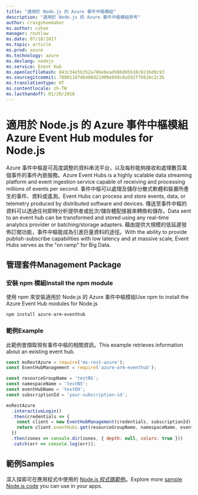 ```yaml
---
title: "適用於 Node.js 的 Azure 事件中樞模組"
description: "適用於 Node.js 的 Azure 事件中樞模組參考"
author: craigshoemaker
ms.author: cshoe
manager: routlaw
ms.date: 07/18/2017
ms.topic: article
ms.prod: azure
ms.technology: azure
ms.devlang: nodejs
ms.service: Event Hub
ms.openlocfilehash: 043c34e5b352a786ebead986d05b18c8216d0c93
ms.sourcegitcommit: 78001187db408d21909e949c8a592f76626c2c3b
ms.translationtype: HT
ms.contentlocale: zh-TW
ms.lasthandoff: 01/26/2018
---
```

# <a name="azure-event-hub-modules-for-nodejs"></a><span data-ttu-id="b445e-103">適用於 Node.js 的 Azure 事件中樞模組</span><span class="sxs-lookup"><span data-stu-id="b445e-103">Azure Event Hub modules for Node.js</span></span>

<span data-ttu-id="b445e-104">Azure 事件中樞是可高度調整的資料串流平台，以及每秒能夠接收和處理數百萬個事件的事件內嵌服務。</span><span class="sxs-lookup"><span data-stu-id="b445e-104">Azure Event Hubs is a highly scalable data streaming platform and event ingestion service capable of receiving and processing millions of events per second.</span></span> <span data-ttu-id="b445e-105">事件中樞可以處理及儲存分散式軟體和裝置所產生的事件、資料或遙測。</span><span class="sxs-lookup"><span data-stu-id="b445e-105">Event Hubs can process and store events, data, or telemetry produced by distributed software and devices.</span></span> <span data-ttu-id="b445e-106">傳送至事件中樞的資料可以透過任何即時分析提供者或批次/儲存體配接器來轉換和儲存。</span><span class="sxs-lookup"><span data-stu-id="b445e-106">Data sent to an event hub can be transformed and stored using any real-time analytics provider or batching/storage adapters.</span></span> <span data-ttu-id="b445e-107">藉由提供大規模的低延遲發佈訂閱功能，事件中樞能成為引進巨量資料的途徑。</span><span class="sxs-lookup"><span data-stu-id="b445e-107">With the ability to provide publish-subscribe capabilities with low latency and at massive scale, Event Hubs serves as the "on ramp" for Big Data.</span></span>

## <a name="management-package"></a><span data-ttu-id="b445e-108">管理套件</span><span class="sxs-lookup"><span data-stu-id="b445e-108">Management Package</span></span>

### <a name="install-the-npm-module"></a><span data-ttu-id="b445e-109">安裝 npm 模組</span><span class="sxs-lookup"><span data-stu-id="b445e-109">Install the npm module</span></span> 

<span data-ttu-id="b445e-110">使用 npm 來安裝適用於 Node.js 的 Azure 事件中樞模組</span><span class="sxs-lookup"><span data-stu-id="b445e-110">Use npm to install the Azure Event Hub modules for Node.js</span></span>

```bash
npm install azure-arm-eventhub
```

### <a name="example"></a><span data-ttu-id="b445e-111">範例</span><span class="sxs-lookup"><span data-stu-id="b445e-111">Example</span></span>

<span data-ttu-id="b445e-112">此範例會擷取現有事件中樞的相關資訊。</span><span class="sxs-lookup"><span data-stu-id="b445e-112">This example retrieves information about an existing event hub.</span></span>

```javascript
const msRestAzure = require('ms-rest-azure');
const EventHubManagement = require('azure-arm-eventhub');

const resourceGroupName = 'testRG';
const namespaceName = 'testNS';
const eventHubName = 'testEH';
const subscriptionId = 'your-subscription-id';

msRestAzure
  .interactiveLogin()
  .then(credentials => {
    const client = new EventHubManagement(credentials, subscriptionId);
    return client.eventHubs.get(resourceGroupName, namespaceName, eventHubName);
  })
  .then(zones => console.dir(zones, { depth: null, colors: true }))
  .catch(err => console.log(err));
```

## <a name="samples"></a><span data-ttu-id="b445e-113">範例</span><span class="sxs-lookup"><span data-stu-id="b445e-113">Samples</span></span>

<span data-ttu-id="b445e-114">深入探索可在應用程式中使用的 [Node.js 程式碼範例](https://azure.microsoft.com/resources/samples/?platform=nodejs)。</span><span class="sxs-lookup"><span data-stu-id="b445e-114">Explore more [sample Node.js code](https://azure.microsoft.com/resources/samples/?platform=nodejs) you can use in your apps.</span></span>

